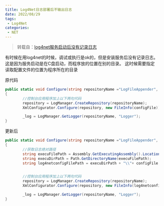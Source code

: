 ```yaml
---
title: Log4Net日志部署后不输出日志
date: 2022/08/29
tags:
 - Log4Net
categories: 
 - NET
---
```


> 转载自：[log4net服务启动后没有记录日志](https://www.cnblogs.com/king123/p/11326398.html)

有时候在用log4net的时候，调试或执行是ok的，但是安装服务后没有记录日志。
这是因为服务启动是在C盘启动，而程序放的位置在别的目录。
这时候需要指定读取配置文件的位置为程序所在的目录

原代码
```C#
public static void Configure(string repositoryName ="LogFileAppender", string configFile = "log4net.config")
{
        //控制台应用程序加上以下两句代码
        repository = LogManager.CreateRepository(repositoryName);
        XmlConfigurator.Configure(repository, new FileInfo(configFile));

        _log = LogManager.GetLogger(repositoryName, "Logger");
}
```
更新后

```C#
public static void Configure(string repositoryName ="LogFileAppender", string configFile = "log4net.config")
{
        //获取日志绝对路径
        string execuFilePath = Assembly.GetExecutingAssembly().Location;
        string execuDirPath = Path.GetDirectoryName(execuFilePath);
        string log4netconfigFilePath = execuDirPath + "\\"+ configFile;

        
        //控制台应用程序加上以下两句代码
        repository = LogManager.CreateRepository(repositoryName);
        XmlConfigurator.Configure(repository, new FileInfo(log4netconfigFilePath));

        _log = LogManager.GetLogger(repositoryName, "Logger");
}
```
